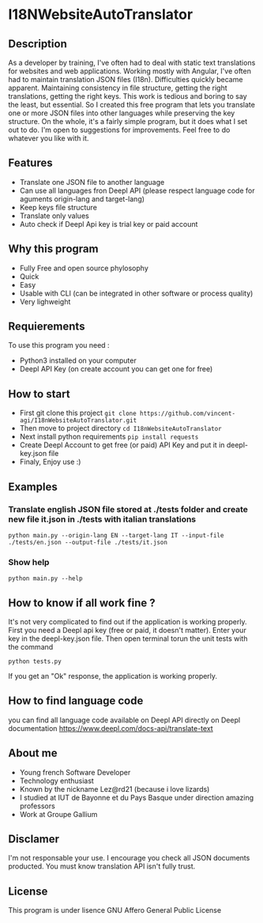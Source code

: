 # I18NWebsiteAutoTranslator
## Description
As a developer by training, I've often had to deal with static text translations for websites and web applications. Working mostly with Angular, I've often had to maintain translation JSON files (I18n). 
Difficulties quickly became apparent. Maintaining consistency in file structure, getting the right translations, getting the right keys. This work is tedious and boring to say the least, but essential.
So I created this free program that lets you translate one or more JSON files into other languages while preserving the key structure.
On the whole, it's a fairly simple program, but it does what I set out to do. I'm open to suggestions for improvements.
Feel free to do whatever you like with it.

## Features
- Translate one JSON file to another language
- Can use all languages fron Deepl API (please respect language code for aguments origin-lang and target-lang)
- Keep keys file structure
- Translate only values
- Auto check if Deepl Api key is trial key or paid account

## Why this program
- Fully Free and open source phylosophy
- Quick
- Easy
- Usable with CLI (can be integrated in other software or process quality)
- Very lighweight

## Requierements
To use this program you need :
- Python3 installed on your computer
- Deepl API Key (on create account you can get one for free)

## How to start
- First git clone this project ```git clone https://github.com/vincent-agi/I18nWebsiteAutoTranslator.git```
- Then move to project directory ```cd I18nWebsiteAutoTranslator```
- Next install python requirements ```pip install requests```
- Create Deepl Account to get free (or paid) API Key and put it in deepl-key.json file
- Finaly, Enjoy use :)

## Examples
### Translate english JSON file stored at ./tests folder and create new file it.json in ./tests with italian translations
```
python main.py --origin-lang EN --target-lang IT --input-file ./tests/en.json --output-file ./tests/it.json
```
### Show help
```
python main.py --help
```

## How to know if all work fine ?
It's not very complicated to find out if the application is working properly. First you need a Deepl api key (free or paid, it doesn't matter). Enter your key in the deepl-key.json file. Then open terminal torun the unit tests with the command
```
python tests.py
```
If you get an "Ok" response, the application is working properly.

## How to find language code
you can find all language code available on Deepl API directly on Deepl documentation
https://www.deepl.com/docs-api/translate-text

## About me
- Young french Software Developer
- Technology enthusiast
- Known by the nickname Lez@rd21 (because i love lizards)
- I studied at IUT de Bayonne et du Pays Basque under direction amazing professors
- Work at Groupe Gallium

## Disclamer
I'm not responsable your use.
I encourage you check all JSON documents producted. You must know translation API isn't fully trust.

## License
This program is under lisence GNU Affero General Public License
